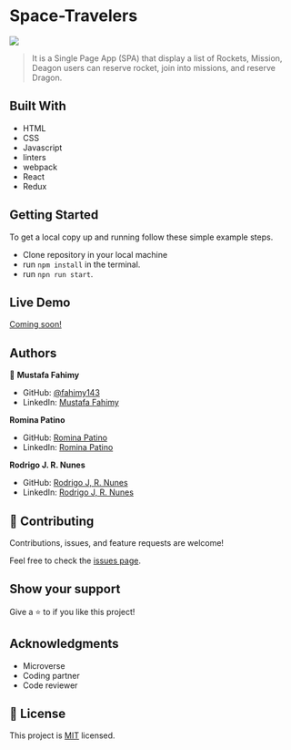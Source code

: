 # Space-Travelers


![](https://img.shields.io/badge/Microverse-blueviolet)

> It is a Single Page App (SPA) that display a list of Rockets, Mission, Deagon users can reserve rocket, join into missions, and reserve Dragon.


## Built With

- HTML
- CSS 
- Javascript
- linters
- webpack
- React
- Redux

## Getting Started

To get a local copy up and running follow these simple example steps.

- Clone repository in your local machine 
- run `npm install` in the terminal.
- run `npn run start`.

## Live Demo

[Coming soon!]()

## Authors

👤 **Mustafa Fahimy**

- GitHub: [@fahimy143](https://github.com/fahimy143)
- LinkedIn: [Mustafa Fahimy](https://www.linkedin.com/in/mustafa-fahimy-307566236/)

**Romina Patino**

- GitHub: [Romina Patino](https://github.com/rominana)
- LinkedIn: [Romina Patino](https://www.linkedin.com/in/romina-patino/)

**Rodrigo J. R. Nunes**

- GitHub: [Rodrigo J, R. Nunes](https://github.com/Hannziegel)
- LinkedIn: [Rodrigo J, R. Nunes](https://www.linkedin.com/in/rodrigojrnunes/)

## 🤝 Contributing

Contributions, issues, and feature requests are welcome!

Feel free to check the [issues page](https://github.com/fahimy143/math-magician/issues).

## Show your support

Give a ⭐️ to if you like this project!


## Acknowledgments

- Microverse
- Coding partner
- Code reviewer

## 📝 License

This project is [MIT](https://github.com/fahimy143/bookstroe-react-app/blob/Dev/LICENSE.md) licensed.